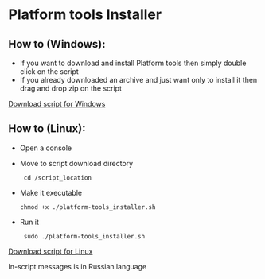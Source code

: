 # Platform tools Installer #
## How to (Windows): ##
+ If you want to download and install Platform tools then simply double click on the script
+ If you already downloaded an archive and just want only to install it then drag and drop zip on the script

[Download script for Windows](https://github.com/SunsetTechuila/Platform-tools-Installer/releases/download/2.0/platform-tools_installer.bat)

## How to (Linux): ##
+ Open a console
 + Move to script download directory

		cd /script_location
 +  Make it executable
 
		chmod +x ./platform-tools_installer.sh
 + Run it
  
		sudo ./platform-tools_installer.sh

[Download script for Linux](https://github.com/SunsetTechuila/Platform-tools-Installer/releases/download/2.0/platform-tools_installer.sh)

In-script messages is in Russian language
